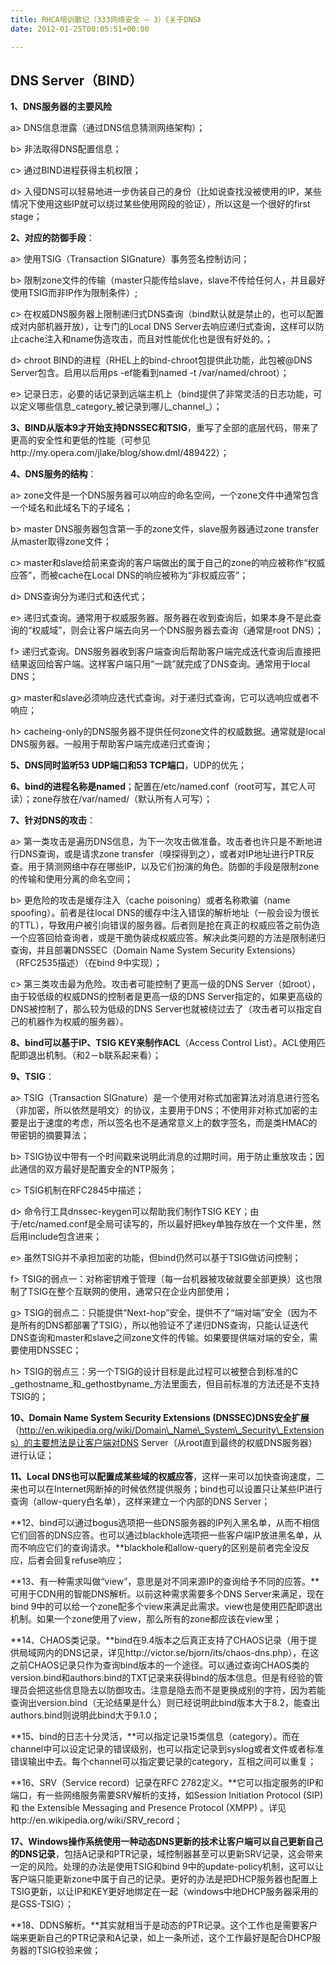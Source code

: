 ```yaml
---
title: RHCA培训散记（333网络安全 – 3）《关于DNS》
date: 2012-01-25T00:05:51+00:00

---
```

## DNS Server（BIND）

**1、DNS服务器的主要风险**
  
a> DNS信息泄露（通过DNS信息猜测网络架构）；
  
b> 非法取得DNS配置信息；
  
c> 通过BIND进程获得主机权限；
  
d> 入侵DNS可以轻易地进一步伪装自己的身份（比如说查找没被使用的IP，某些情况下使用这些IP就可以绕过某些使用网段的验证），所以这是一个很好的first stage；

**2、对应的防御手段**：
  
a> 使用TSIG（Transaction SIGnature）事务签名控制访问；
  
b> 限制zone文件的传输（master只能传给slave，slave不传给任何人，并且最好使用TSIG而非IP作为限制条件）;
  
c> 在权威DNS服务器上限制递归式DNS查询（bind默认就是禁止的，也可以配置成对内部机器开放），让专门的Local DNS Server去响应递归式查询，这样可以防止cache注入和name伪造攻击，而且对性能优化也是很有好处的。；
  
d> chroot BIND的进程（RHEL上的bind-chroot包提供此功能，此包被@DNS Server包含。启用以后用ps -ef能看到named -t /var/named/chroot）；
  
e> 记录日志，必要的话记录到远端主机上（bind提供了非常灵活的日志功能，可以定义哪些信息_category_被记录到哪儿_channel_）；

**3、BIND从版本9才开始支持DNSSEC和TSIG**，重写了全部的底层代码，带来了更高的安全性和更低的性能（可参见http://my.opera.com/jlake/blog/show.dml/489422）；

**4、DNS服务的结构**：
  
a> zone文件是一个DNS服务器可以响应的命名空间，一个zone文件中通常包含一个域名和此域名下的子域名；
  
b> master DNS服务器包含第一手的zone文件，slave服务器通过zone transfer从master取得zone文件；
  
c> master和slave给前来查询的客户端做出的属于自己的zone的响应被称作“权威应答”，而被cache在Local DNS的响应被称为“非权威应答”；
  
d> DNS查询分为递归式和迭代式；
  
e> 递归式查询。通常用于权威服务器。服务器在收到查询后，如果本身不是此查询的“权威域”，则会让客户端去向另一个DNS服务器去查询（通常是root DNS）；
  
f> 递归式查询。DNS服务器收到客户端查询后帮助客户端完成迭代查询后直接把结果返回给客户端。这样客户端只用“一跳”就完成了DNS查询。通常用于local DNS；
  
g> master和slave必须响应迭代式查询。对于递归式查询，它可以选响应或者不响应；
  
h> cacheing-only的DNS服务器不提供任何zone文件的权威数据。通常就是local DNS服务器。一般用于帮助客户端完成递归式查询；

**5、DNS同时监听53 UDP端口和53 TCP端口**，UDP的优先；

**6、bind的进程名称是named**；配置在/etc/named.conf（root可写，其它人可读）；zone存放在/var/named/（默认所有人可写）；

**7、针对DNS的攻击**：
  
a> 第一类攻击是遍历DNS信息，为下一次攻击做准备。攻击者也许只是不断地进行DNS查询，或是请求zone transfer（嗅探得到之），或者对IP地址进行PTR反查。用于猜测网络中存在哪些IP，以及它们扮演的角色。防御的手段是限制zone的传输和使用分离的命名空间；
  
b> 更危险的攻击是缓存注入（cache poisoning）或者名称欺骗（name spoofing）。前者是往local DNS的缓存中注入错误的解析地址（一般会设为很长的TTL），导致用户被引向错误的服务器。后者则是抢在真正的权威应答之前伪造一个应答回给查询者，或是干脆伪装成权威应答。解决此类问题的方法是限制递归查询，并且部署DNSSEC（Domain Name System Security Extensions）（RFC2535描述）（在bind 9中实现）；
  
c> 第三类攻击最为危险。攻击者可能控制了更高一级的DNS Server（如root），由于较低级的权威DNS的控制者是更高一级的DNS Server指定的，如果更高级的DNS被控制了，那么较为低级的DNS Server也就被绕过去了（攻击者可以指定自己的机器作为权威的服务器）。

**8、bind可以基于IP、TSIG KEY来制作ACL**（Access Control List）。ACL使用匹配即退出机制。（和2－b联系起来看）；

**9、TSIG**：
  
a> TSIG（Transaction SIGnature）是一个使用对称式加密算法对消息进行签名（非加密，所以依然是明文）的协议，主要用于DNS；不使用非对称式加密的主要是出于速度的考虑，所以签名也不是通常意义上的数字签名，而是类HMAC的带密钥的摘要算法；
  
b> TSIG协议中带有一个时间戳来说明此消息的过期时间，用于防止重放攻击；因此通信的双方最好是配置安全的NTP服务；
  
c> TSIG机制在RFC2845中描述；
  
d> 命令行工具dnssec-keygen可以帮助我们制作TSIG KEY；由于/etc/named.conf是全局可读写的，所以最好把key单独存放在一个文件里，然后用include包含进来；
  
e> 虽然TSIG并不承担加密的功能，但bind仍然可以基于TSIG做访问控制；
  
f> TSIG的弱点一：对称密钥难于管理（每一台机器被攻破就要全部更换）这也限制了TSIG在整个互联网的使用，通常只在企业内部使用；
  
g> TSIG的弱点二：只能提供“Next-hop”安全，提供不了“端对端”安全（因为不是所有的DNS都部署了TSIG），所以他验证不了递归DNS查询，只能认证迭代DNS查询和master和slave之间zone文件的传输。如果要提供端对端的安全，需要使用DNSSEC；
  
h> TSIG的弱点三：另一个TSIG的设计目标是此过程可以被整合到标准的C _gethostname_和_gethostbyname_方法里面去，但目前标准的方法还是不支持TSIG的；

**10、Domain Name System Security Extensions (DNSSEC)DNS安全扩展**（http://en.wikipedia.org/wiki/Domain\_Name\_System\_Security\_Extensions）的主要想法是让客户端对DNS Server（从root直到最终的权威DNS服务器）进行认证；

**11、Local DNS也可以配置成某些域的权威应答**，这样一来可以加快查询速度，二来也可以在Internet网断掉的时候依然提供服务；bind也可以设置只让某些IP进行查询（allow-query白名单），这样来建立一个内部的DNS Server；

**12、bind可以通过bogus选项把一些DNS服务器的IP列入黑名单，从而不相信它们回答的DNS应答。也可以通过blackhole选项把一些客户端IP放进黑名单，从而不响应它们的查询请求。**blackhole和allow-query的区别是前者完全没反应，后者会回复refuse响应；

**13、有一种需求叫做“view”，意思是对不同来源IP的查询给予不同的应答。**可用于CDN用的智能DNS解析。以前这种需求需要多个DNS Server来满足，现在bind 9中的可以给一个zone配多个view来满足此需求。view也是使用匹配即退出机制。如果一个zone使用了view，那么所有的zone都应该在view里；

**14、CHAOS类记录。**bind在9.4版本之后真正支持了CHAOS记录（用于提供局域网内的DNS记录，详见http://victor.se/bjorn/its/chaos-dns.php），在这之前CHAOS记录只作为查询bind版本的一个途径。可以通过查询CHAOS类的version.bind和authors.bind的TXT记录来获得bind的版本信息。但是有经验的管理员会把这些信息隐去以防御攻击。注意是隐去而不是更换成别的字符，因为若能查询出version.bind（无论结果是什么）则已经说明此bind版本大于8.2，能查出authors.bind则说明此bind大于9.1.0；

**15、bind的日志十分灵活，**可以指定记录15类信息（category）。而在channel中可以设定记录的错误级别，也可以指定记录到syslog或者文件或者标准错误输出中去。每个channel可以指定要记录的category，互相之间可以重复；

**16、SRV（Service record）记录在RFC 2782定义。**它可以指定服务的IP和端口，有一些网络服务需要SRV解析的支持，如Session Initiation Protocol (SIP) 和 the Extensible Messaging and Presence Protocol (XMPP) 。详见http://en.wikipedia.org/wiki/SRV_record；

**17、Windows操作系统使用一种动态DNS更新的技术让客户端可以自己更新自己的DNS记录**，包括A记录和PTR记录，域控制器甚至可以更新SRV记录，这会带来一定的风险。处理的办法是使用TSIG和bind 9中的update-policy机制，这可以让客户端只能更新zone中属于自己的记录。更好的办法是把DHCP服务器也配置上TSIG更新，以让IP和KEY更好地绑定在一起（windows中地DHCP服务器采用的是GSS-TSIG）；

**18、DDNS解析。**其实就相当于是动态的PTR记录。这个工作也是需要客户端来更新自己的PTR记录和A记录，如上一条所述，这个工作最好是配合DHCP服务器的TSIG校验来做；
